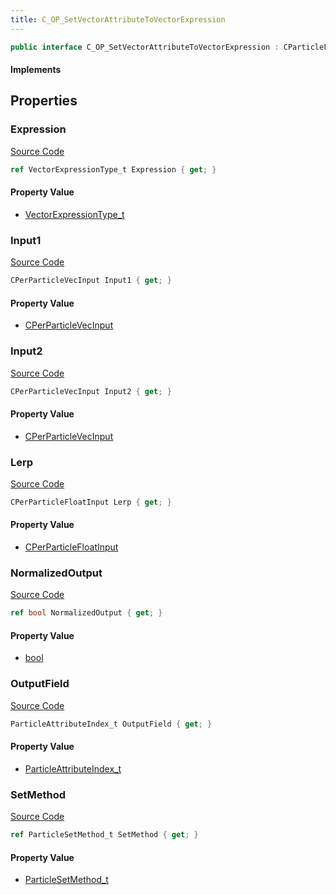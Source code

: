 ```yaml
---
title: C_OP_SetVectorAttributeToVectorExpression
---
```


```csharp
public interface C_OP_SetVectorAttributeToVectorExpression : CParticleFunctionOperator, CParticleFunction, ISchemaClass<CParticleFunction>, ISchemaClass<CParticleFunctionOperator>, ISchemaClass<C_OP_SetVectorAttributeToVectorExpression>, ISchemaField, ISchemaClass, INativeHandle
```

#### Implements

## Properties

### Expression

[Source Code](https://github.com/swiftly-solution/swiftlys2/blob/beta/managed/src/SwiftlyS2.Generated/Schemas/Interfaces/C_OP_SetVectorAttributeToVectorExpression.cs#L16)

```csharp
ref VectorExpressionType_t Expression { get; }
```

#### Property Value

- [VectorExpressionType_t](/docs/api/shared/schemadefinitions/vectorexpressiontype_t)

### Input1

[Source Code](https://github.com/swiftly-solution/swiftlys2/blob/beta/managed/src/SwiftlyS2.Generated/Schemas/Interfaces/C_OP_SetVectorAttributeToVectorExpression.cs#L18)

```csharp
CPerParticleVecInput Input1 { get; }
```

#### Property Value

- [CPerParticleVecInput](/docs/api/shared/schemadefinitions/cperparticlevecinput)

### Input2

[Source Code](https://github.com/swiftly-solution/swiftlys2/blob/beta/managed/src/SwiftlyS2.Generated/Schemas/Interfaces/C_OP_SetVectorAttributeToVectorExpression.cs#L20)

```csharp
CPerParticleVecInput Input2 { get; }
```

#### Property Value

- [CPerParticleVecInput](/docs/api/shared/schemadefinitions/cperparticlevecinput)

### Lerp

[Source Code](https://github.com/swiftly-solution/swiftlys2/blob/beta/managed/src/SwiftlyS2.Generated/Schemas/Interfaces/C_OP_SetVectorAttributeToVectorExpression.cs#L22)

```csharp
CPerParticleFloatInput Lerp { get; }
```

#### Property Value

- [CPerParticleFloatInput](/docs/api/shared/schemadefinitions/cperparticlefloatinput)

### NormalizedOutput

[Source Code](https://github.com/swiftly-solution/swiftlys2/blob/beta/managed/src/SwiftlyS2.Generated/Schemas/Interfaces/C_OP_SetVectorAttributeToVectorExpression.cs#L28)

```csharp
ref bool NormalizedOutput { get; }
```

#### Property Value

- [bool](https://learn.microsoft.com/dotnet/api/system.boolean)

### OutputField

[Source Code](https://github.com/swiftly-solution/swiftlys2/blob/beta/managed/src/SwiftlyS2.Generated/Schemas/Interfaces/C_OP_SetVectorAttributeToVectorExpression.cs#L24)

```csharp
ParticleAttributeIndex_t OutputField { get; }
```

#### Property Value

- [ParticleAttributeIndex_t](/docs/api/shared/schemadefinitions/particleattributeindex_t)

### SetMethod

[Source Code](https://github.com/swiftly-solution/swiftlys2/blob/beta/managed/src/SwiftlyS2.Generated/Schemas/Interfaces/C_OP_SetVectorAttributeToVectorExpression.cs#L26)

```csharp
ref ParticleSetMethod_t SetMethod { get; }
```

#### Property Value

- [ParticleSetMethod_t](/docs/api/shared/schemadefinitions/particlesetmethod_t)

